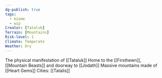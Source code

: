 ```yaml
---
dg-publish: true
tags:
  - biome
  - wip
Creator: [Tataluk]
Terrain: [Mountains]
Risk-level: 1
Climate: Temperate
Weather: Dry
---
```


The physical manifestation of [[Tataluk]]
Home to the [[Firsthewn]], [[Mountain Beasts]] and doorway to [[Jodath]]
Massive mountains made of [[Heart Gems]]
Cities: [[Tatalis]] 
